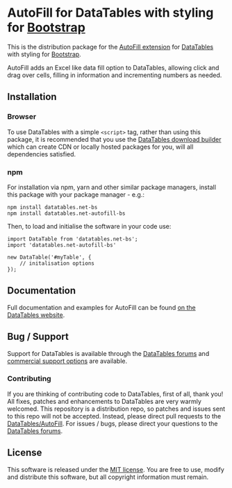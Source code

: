 # AutoFill for DataTables with styling for [Bootstrap](https://getbootstrap.com/docs/3.3/)

This is the distribution package for the [AutoFill extension](https://datatables.net/extensions/autofill) for [DataTables](https://datatables.net/) with styling for [Bootstrap](https://getbootstrap.com/docs/3.3/).

AutoFill adds an Excel like data fill option to DataTables, allowing click and drag over cells, filling in information and incrementing numbers as needed.


## Installation

### Browser

To use DataTables with a simple `<script>` tag, rather than using this package, it is recommended that you use the [DataTables download builder](//datatables.net/download) which can create CDN or locally hosted packages for you, will all dependencies satisfied.

### npm

For installation via npm, yarn and other similar package managers, install this package with your package manager - e.g.:

```
npm install datatables.net-bs
npm install datatables.net-autofill-bs
```

Then, to load and initialise the software in your code use:

```
import DataTable from 'datatables.net-bs';
import 'datatables.net-autofill-bs'

new DataTable('#myTable', {
    // initalisation options
});
```


## Documentation

Full documentation and examples for AutoFill can be found [on the DataTables website](https://datatables.net/extensions/autofill).


## Bug / Support

Support for DataTables is available through the [DataTables forums](//datatables.net/forums) and [commercial support options](//datatables.net/support) are available.

### Contributing

If you are thinking of contributing code to DataTables, first of all, thank you! All fixes, patches and enhancements to DataTables are very warmly welcomed. This repository is a distribution repo, so patches and issues sent to this repo will not be accepted. Instead, please direct pull requests to the [DataTables/AutoFill](http://github.com/DataTables/AutoFill). For issues / bugs, please direct your questions to the [DataTables forums](//datatables.net/forums).


## License

This software is released under the [MIT license](//datatables.net/license). You are free to use, modify and distribute this software, but all copyright information must remain.

